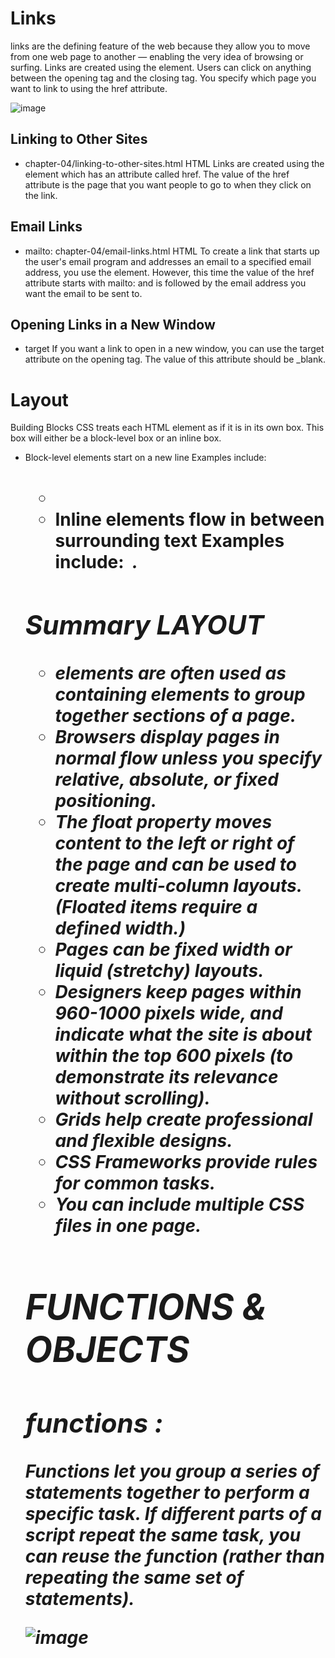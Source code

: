 # Links 
links are the defining feature of the web because they allow you to move from one web page to another — enabling the very idea of browsing or surfing. Links are created using the <a> element. Users can click on anything between the opening <a> tag and the closing </a> tag. You specify which page you want to link to using the href attribute.

![image](https://www.guru99.com/images/image002.png)

## Linking to Other Sites

- <a> chapter-04/linking-to-other-sites.html HTML Links are created using the <a> element which has an attribute called href. The value of the href attribute is the page that you want people to go to when they click on the link.

## Email Links
- mailto: chapter-04/email-links.html HTML To create a link that starts up
the user's email program and addresses an email to a specified email address, you use the <a> element. However, this time the value of the href attribute starts with mailto: and is followed by the email address you want the email to be sent to.

## Opening Links in a New Window
- target If you want a link to open in a new window, you can use the target attribute on the opening <a> tag. The value of this attribute should be _blank.

# Layout
Building Blocks CSS treats each HTML element as if it is in its own box. This box will either be a block-level box or an inline box.

- Block-level elements start on a new line Examples include: <h1> <p> <ul> <li>
- Inline elements flow in between surrounding text Examples include: <img> <b> <i>.


## Summary LAYOUT

- <div> elements are often used as containing elements to group together sections of a page.
- Browsers display pages in normal flow unless you specify relative, absolute, or fixed positioning.
- The float property moves content to the left or right of the page and can be used to create multi-column layouts. (Floated items require a defined width.)
- Pages can be fixed width or liquid (stretchy) layouts.
- Designers keep pages within 960-1000 pixels wide, and indicate what the site is about within the top 600 pixels (to demonstrate its relevance without scrolling).
- Grids help create professional and flexible designs.
- CSS Frameworks provide rules for common tasks.
- You can include multiple CSS files in one page.
          
# FUNCTIONS & OBJECTS 

## functions :
Functions let you group a series of statements together to perform a
specific task. If different parts of a script repeat the same task, you can
reuse the function (rather than repeating the same set of statements). 

![image](https://i.imgur.com/XeifoBt.png)


